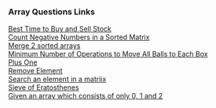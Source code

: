 ### Array Questions Links

[Best Time to Buy and Sell Stock](https://leetcode.com/problems/best-time-to-buy-and-sell-stock/description/) <br>
[Count Negative Numbers in a Sorted Matrix](https://leetcode.com/problems/count-negative-numbers-in-a-sorted-matrix/description/) <br>
[Merge 2 sorted arrays](https://leetcode.com/problems/merge-sorted-array/description/) <br>
[Minimum Number of Operations to Move All Balls to Each Box](https://leetcode.com/problems/minimum-number-of-operations-to-move-all-balls-to-each-box/description/)<br>
[Plus One](https://leetcode.com/problems/plus-one/description/) <br>
[Remove Element](https://leetcode.com/problems/remove-element/submissions/description/) <br>
[Search an element in a matriix](https://leetcode.com/problems/search-a-2d-matrix/description/) <br>
[Sieve of Eratosthenes](https://leetcode.com/problems/count-primes/description/) <br>
[Given an array which consists of only 0, 1 and 2](https://leetcode.com/problems/sort-colors/description/) <br>
